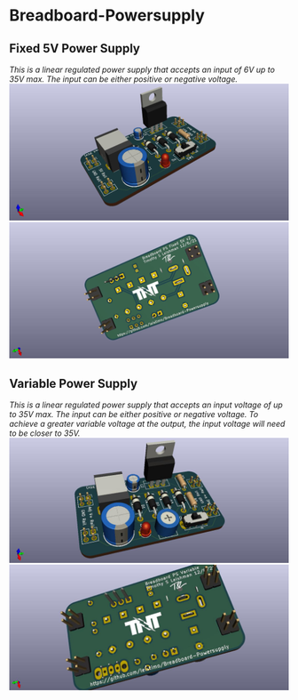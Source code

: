 # Breadboard-Powersupply 
## Fixed 5V Power Supply
 _This is a linear regulated power supply that accepts an input of 6V up to 35V max. The input can be either positive or negative voltage._ 
 ![Top Image](https://github.com/leistimo/Breadboard-Powersupply/blob/main/BreadBoard%20PS%20Fixed%205V/BreadBoard%20PS%20Ver2%20Image.jpg?raw=true)
![Bottom Image](https://github.com/leistimo/Breadboard-Powersupply/blob/main/BreadBoard%20PS%20Fixed%205V/BreadBoard%20PS%20Ver2%20Image%202.jpg)
## Variable Power Supply
_This is a linear regulated power supply that accepts an input voltage of up to 35V max. The input can be either positive or negative voltage.
To achieve a greater variable voltage at the output, the input voltage will need to be closer to 35V._
![Top Image](https://github.com/leistimo/Breadboard-Powersupply/blob/main/BreadBoard%20PS%20Variable/BreadBoard%20PS%20Variable%20Top.jpg)
![Bottom Image](https://github.com/leistimo/Breadboard-Powersupply/blob/main/BreadBoard%20PS%20Variable/BreadBoard%20PS%20Variable%20Bottom.jpg)
